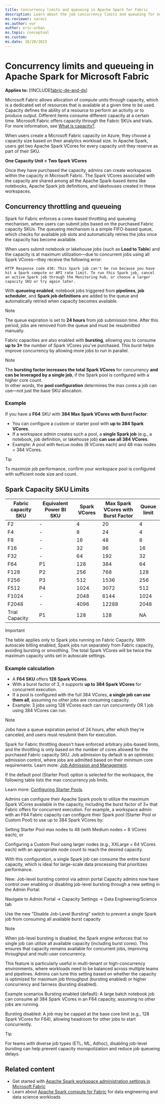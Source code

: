 ```yaml
---
title: Concurrency limits and queueing in Apache Spark for Fabric
description: Learn about the job concurrency limits and queueing for notebooks, Apache Spark job definitions, and lakehouse jobs in Fabric.
ms.reviewer: saravi
ms.author: eur
author: eric-urban
ms.topic: conceptual
ms.custom:
ms.date: 10/20/2023
---
```


# Concurrency limits and queueing in Apache Spark for Microsoft Fabric

**Applies to:** [!INCLUDE[fabric-de-and-ds](includes/fabric-de-ds.md)]

Microsoft Fabric allows allocation of compute units through capacity, which is a dedicated set of resources that is available at a given time to be used. Capacity defines the ability of a resource to perform an activity or to produce output. Different items consume different capacity at a certain time. Microsoft Fabric offers capacity through the Fabric SKUs and trials. For more information, see [What is capacity?](../enterprise/scale-capacity.md).

When users create a Microsoft Fabric capacity on Azure, they choose a capacity size based on their analytics workload size. In Apache Spark, users get two Apache Spark VCores for every capacity unit they reserve as part of their SKU.

**One Capacity Unit = Two Spark VCores**

Once they have purchased the capacity, admins can create workspaces within the capacity in Microsoft Fabric. The Spark VCores associated with the capacity are shared among all the Apache Spark-based items like notebooks, Apache Spark job definitions, and lakehouses created in these workspaces.

## Concurrency throttling and queueing

Spark for Fabric enforces a cores-based throttling and queueing mechanism, where users can submit jobs based on the purchased Fabric capacity SKUs. The queueing mechanism is a simple FIFO-based queue, which checks for available job slots and automatically retries the jobs once the capacity has become available.

When users submit notebook or lakehouse jobs (such as **Load to Table**) and the capacity is at maximum utilization—due to concurrent jobs using all Spark VCores—they receive the following error:

```text
HTTP Response code 430: This Spark job can't be run because you have hit a Spark compute or API rate limit. To run this Spark job, cancel an active Spark job through the Monitoring hub, or choose a larger capacity SKU or try again later.
```

With **queueing enabled**, notebook jobs triggered from **pipelines**, **job scheduler**, and **Spark job definitions** are added to the queue and automatically retried when capacity becomes available.

> [!NOTE]
> The queue expiration is set to **24 hours** from job submission time. After this period, jobs are removed from the queue and must be resubmitted manually.

Fabric capacities are also enabled with **bursting**, allowing you to consume **up to 3×** the number of Spark VCores you've purchased. This burst helps improve concurrency by allowing more jobs to run in parallel.

> [!NOTE]
> The **bursting factor increases the total Spark VCores** for concurrency **and can be leveraged by a single job**, if the Spark pool is configured with a higher core count.  
> In other words, the **pool configuration** determines the max cores a job can use—not just the base SKU allocation.

### Example

If you have a **F64** SKU with **384 Max Spark VCores with Burst Factor**:

- You can configure a custom or starter pool with **up to 384 Spark VCores**.
- If a workspace admin creates such a pool, a **single Spark job** (e.g., a notebook, job definition, or lakehouse job) **can use all 384 VCores**.
- Example: A pool with `Medium` nodes (8 VCores each) and 48 max nodes = 384 VCores.


> [!TIP]
> To maximize job performance, confirm your workspace pool is configured with sufficient node size and count.

## Spark Capacity SKU Limits

| Fabric capacity SKU | Equivalent Power BI SKU | Spark VCores | Max Spark VCores with Burst Factor | Queue limit |
|----------------------|--------------------------|--------------|------------------------------------|--------------|
| F2                   | -                        | 4            | 20                                 | 4            |
| F4                   | -                        | 8            | 24                                 | 4            |
| F8                   | -                        | 16           | 48                                 | 8            |
| F16                  | -                        | 32           | 96                                 | 16           |
| F32                  | -                        | 64           | 192                                | 32           |
| F64                  | P1                       | 128          | 384                                | 64           |
| F128                 | P2                       | 256          | 768                                | 128          |
| F256                 | P3                       | 512          | 1536                               | 256          |
| F512                 | P4                       | 1024         | 3072                               | 512          |
| F1024                | -                        | 2048         | 6144                               | 1024         |
| F2048                | -                        | 4096         | 12288                              | 2048         |
| Trial Capacity       | P1                       | 128          | 128                                | NA           |

> [!Important]
> The table applies only to Spark jobs running on Fabric Capacity. With autoscale billing enabled, Spark jobs run separately from Fabric capacity, avoiding bursting or smoothing. The total Spark VCores will be twice the maximum capacity units set in autoscale settings.

### Example calculation

- A **F64 SKU** offers **128 Spark VCores**.
- With a burst factor of 3, it supports **up to 384 Spark VCores** for concurrent execution.
- If a pool is configured with the full 384 VCores, **a single job can use them all**, assuming no other jobs are consuming capacity.
- Example: 3 jobs using 128 VCores each can run concurrently OR 1 job using 384 VCores can run.

> [!NOTE]
> Jobs have a queue expiration period of 24 hours, after which they're canceled, and users must resubmit them for execution.

Spark for Fabric throttling doesn't have enforced arbitrary jobs-based limits, and the throttling is only based on the number of cores allowed for the purchased Fabric capacity SKU. Job admission by default is an optimistic admission control, where jobs are admitted based on their minimum core requirements. Learn more: [Job Admission and Management](job-admission-management.md).

If the default pool (Starter Pool) option is selected for the workspace, the following table lists the max concurrency job limits.

Learn more: [Configuring Starter Pools](configure-starter-pools.md).

Admins can configure their Apache Spark pools to utilize the maximum Spark VCores available in the capacity, including the burst factor of 3× that Fabric offers for concurrent execution. For example, a workspace admin with an F64 Fabric capacity can configure their Spark pool (Starter Pool or Custom Pool) to use up to 384 Spark VCores by:

Setting Starter Pool max nodes to 48 (with Medium nodes = 8 VCores each), or

Configuring a Custom Pool using larger nodes (e.g., XXLarge = 64 VCores each) with an appropriate node count to reach the desired capacity.

With this configuration, a single Spark job can consume the entire burst capacity, which is ideal for large-scale data processing that prioritizes performance.

New: Job-level bursting control via admin portal
Capacity admins now have control over enabling or disabling job-level bursting through a new setting in the Admin Portal:

Navigate to Admin Portal → Capacity Settings → Data Engineering/Science tab

Use the new "Disable Job-Level Bursting" switch to prevent a single Spark job from consuming all available burst capacity

> [!NOTE]
> When job-level bursting is disabled, the Spark engine enforces that no single job can utilize all available capacity (including burst cores). This ensures that capacity remains available for concurrent jobs, improving throughput and multi-user concurrency.

This feature is particularly useful in multi-tenant or high-concurrency environments, where workloads need to be balanced across multiple teams and pipelines. Admins can tune this setting based on whether the capacity is optimized for maximum job throughput (bursting enabled) or higher concurrency and fairness (bursting disabled).

Example scenarios
Bursting enabled (default):
A large batch notebook job can consume all 384 Spark VCores in an F64 capacity, assuming no other jobs are running.

Bursting disabled:
A job may be capped at the base core limit (e.g., 128 Spark VCores for F64), allowing headroom for other jobs to start concurrently.

> [!TIP]
> For teams with diverse job types (ETL, ML, Adhoc), disabling job-level bursting can help prevent capacity monopolization and reduce job queueing delays.



## Related content

- Get started with [Apache Spark workspace administration settings in Microsoft Fabric](workspace-admin-settings.md)
- Learn about [Apache Spark compute for Fabric](spark-compute.md) for data engineering and data science workloads
